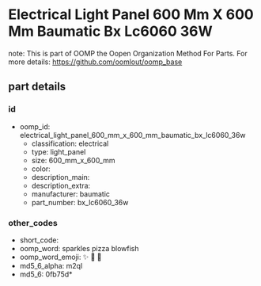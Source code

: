 # Electrical Light Panel 600 Mm X 600 Mm Baumatic Bx Lc6060 36W  

note: This is part of OOMP the Oopen Organization Method For Parts. For more details: https://github.com/oomlout/oomp_base

##  part details





### id
* oomp_id: electrical_light_panel_600_mm_x_600_mm_baumatic_bx_lc6060_36w
  * classification: electrical
  * type: light_panel
  * size: 600_mm_x_600_mm
  * color: 
  * description_main: 
  * description_extra: 
  * manufacturer: baumatic
  * part_number: bx_lc6060_36w

### other_codes
* short_code: 
* oomp_word: sparkles pizza blowfish
* oomp_word_emoji: :sparkles: :pizza: :blowfish:
* md5_6_alpha: m2ql
* md5_6: 0fb75d* 